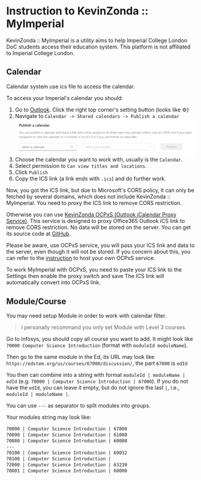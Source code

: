 # Instruction to KevinZonda :: MyImperial

KevinZonda :: MyImperial is a utility aims to help Imperial College London DoC students access their education system. This platform is not affiliated to Imperial College London.

## Calendar

Calendar system use ics file to access the calendar.

To access your Imperial's calendar you should:
1. Go to [Outlook](https://outlook.office.com/mail/). Click the right top corner's setting button (looks like ⚙️)
2. Navigate to `Calendar -> Shared calendars -> Publish a calendar`
   ![](./img/PublishICS.png)
3. Choose the calendar you want to work with, usually is the `Calendar`.
4. Select permission to `Can view titles and locations`.
5. Click `Publish`
6. Copy the ICS link (a link ends with `.ics`) and do further work.

Now, you got the ICS link, but due to Microsoft's CORS policy, it can only be fetched by several domains, which does not include KevinZonda :: MyImperial. You need to proxy the ICS link to remove CORS restriction.

Otherwise you can use [KevinZonda OCPxS (Outlook iCalendar Proxy Service)](https://ical.kevinzonda.com/). This service is designed to proxy Office365 Outlook iCS link to remove CORS restriction. No data will be stored on the server. You can get its source code at [GitHub](https://github.com/KevinZonda/MyImperial/tree/master/outlookICalProxy).

Please be aware, use OCPxS service, you will pass your ICS link and data to the server, even though it will not be stored. If you concern about this, you can refer to the [instruction](./OCPxS.md) to host your own OCPxS service.

To work MyImperial with OCPxS, you need to paste your ICS link to the Settings then enable the proxy switch and save The ICS link will automatically convert into OCPxS link.

## Module/Course

You may need setup Module in order to work with calendar filter.

> I personally recommand you only set Module with Level 3 courses.

Go to infosys, you should copy all course you want to add. It might look like `70000 Computer Science Introduction` (format with `moduleId moduleName`).

Then go to the same module in the Ed, its URL may look like `https://edstem.org/us/courses/67000/discussion/`, the part `67000` is `edId`

You then can combine into a string with format `moduleId | moduleName | edId` (e.g. `70000 | Computer Science Introduction | 67000`). If you do not have the `edId`, you can leave it empty, but do not ignore the last `|`, i.e., `moduleId | moduleName |`.

You can use `---` as separator to split modules into groups.

Your modules string may look like:

```
70000 | Computer Science Introduction | 67000
70090 | Computer Science Introduction | 61000
70080 | Computer Science Introduction | 60000
---
70100 | Computer Science Introduction | 69032
70100 | Computer Science Introduction |
72000 | Computer Science Introduction | 63230
70001 | Computer Science Introduction | 60000

```



